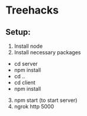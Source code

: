 # Treehacks

## Setup:
1. Install node
2. Install necessary packages
- cd server
- npm install
- cd ..
- cd client
- npm install
3. npm start (to start server)
4. ngrok http 5000